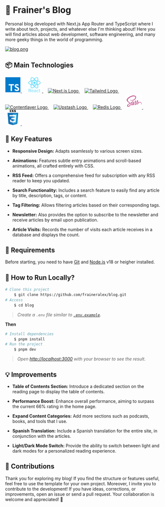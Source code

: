 # 📝 Frainer's Blog

Personal blog developed with Next.js App Router and TypeScript where I write about tech, projects, and whatever else I'm thinking about! Here you will find articles about web development, software engineering, and many more geeky things in the world of programming.

[![blog.png](https://i.postimg.cc/Kv43KPfJ/blog.png)](https://postimg.cc/xcD1hbWz)

## 📦 Main Technologies ##

<a href="https://typescript.org">
  <img width="50" title="TypeScript" alt="TypeScript Logo" src="https://raw.githubusercontent.com/devicons/devicon/master/icons/typescript/typescript-original.svg">
</a> &#xa0; &#xa0;

<a href="https://www.react.org">
  <img width="50" title="React" alt="React Logo" src="https://raw.githubusercontent.com/devicons/devicon/master/icons/react/react-original-wordmark.svg">
</a> &#xa0; &#xa0;

<a href="https://nextjs.org">
  <img width="50" title="Next.js" alt="Next.js Logo" src="https://nextjs.org/favicon.ico">
</a> &#xa0; &#xa0;

<a href="https://tailwind.org">
  <img width="50" title="Tailwind" alt="Tailwind Logo" src="https://camo.githubusercontent.com/0568e2de313626b2bd9b96f326941b012d45e9a4db1a23aa78bd8036207e57f8/68747470733a2f2f7777772e766563746f726c6f676f2e7a6f6e652f6c6f676f732f7461696c77696e646373732f7461696c77696e646373732d69636f6e2e737667">
</a> &#xa0; &#xa0;

<a href="https://contentlayer.dev">
  <img width="50" title="ContentLayer" alt="Contentlayer Logo" src="https://contentlayer.dev/favicon/favicon-196x196.png">
</a> &#xa0; &#xa0;

<a href="https://upstash.com">
  <img width="50" title="Upstash" alt="Upstash Logo" src="https://upstash.com/icons/favicon-32x32.png">
</a> &#xa0; &#xa0;

<a href="https://redis.io">
  <img width="50" title="Redis" alt="Redis Logo" src="https://redis.io/images/favicons/favicon-32x32.png">
</a> &#xa0; &#xa0;

<a href="https://sass-lang.com/">
  <img width="50" title="Sass" alt="Sass Logo" src="https://raw.githubusercontent.com/devicons/devicon/master/icons/sass/sass-original.svg">
</a> &#xa0; &#xa0;

<a href="">
  <img width="50" title="CSS" alt="CSS Logo" src="https://raw.githubusercontent.com/devicons/devicon/master/icons/css3/css3-original-wordmark.svg">
</a> &#xa0; &#xa0;

###

## 🚀 Key Features

- **Responsive Design:** Adapts seamlessly to various screen sizes.

- **Animations:** Features subtle entry animations and scroll-based animations, all crafted entirely with CSS.

- **RSS Feed:** Offers a comprehensive feed for subscription with any RSS reader to keep you updated.

- **Search Functionality:** Includes a search feature to easily find any article by title, description, tags, or content.

- **Tag Filtering:** Allows filtering articles based on their corresponding tags.

- **Newsletter:** Also provides the option to subscribe to the newsletter and receive articles by email upon publication.

- **Article Visits:** Records the number of visits each article receives in a database and displays the count.


## :checkered_flag: Requirements ##

Before starting, you need to have [Git](https://git-scm.com) and [Node.js](https://nodejs.org) v18 or heigher installed.
## 🍿 How to Run Locally? ##

```bash
# Clone this project
    $ git clone https://github.com/fraineralex/blog.git
# Access
    $ cd blog
```
> *Create a `.env` file similar to [`.env.example`](https://github.com/fraineralex/blog/blob/main/.env.example).*

**Then**

```bash
# Install dependencies
    $ pnpm install
# Run the project
    $ pnpm dev
```

> *Open [http://localhost:3000](http://localhost:3000) with your browser to see the result.*

## 💡 Improvements
- **Table of Contents Section:** Introduce a dedicated section on the reading page to display the table of contents.

- **Performance Boost:** Enhance overall performance, aiming to surpass the current 66% rating in the home page.

- **Expand Content Categories:** Add more sections such as podcasts, books, and tools that I use.

- **Spanish Translation:** Include a Spanish translation for the entire site, in conjunction with the articles.

- **Light/Dark Mode Switch:** Provide the ability to switch between light and dark modes for a personalized reading experience.

## 🤝 Contributions

Thank you for exploring my blog! If you find the structure or features useful, feel free to use the template for your own project. Moreover, I invite you to contribute to the development! If you have ideas, corrections, or improvements, open an issue or send a pull request. Your collaboration is welcome and appreciated! 🚀

